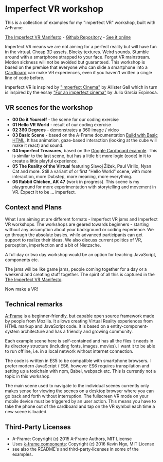 # Imperfect VR workshop

This is a collection of examples for my "Imperfect VR" workshop, built with A-Frame.

[The Imperfect VR Manifesto](https://github.com/i3games/imperfect-vr/blob/master/Imperfect%20VR%20Manifesto.pdf) - [Github Repository](https://github.com/i3games/imperfect-vr) - [See it online](https://i3games.github.io/imperfect-vr/)

Imperfect VR means we are not aiming for a perfect reality but will have fun in the virtual. Cheap 3D assets. Blocky textures. Weird sounds. Stumble around with a smartphone strapped to your face. Forget VR mainstream. Motion sickness will not be avoided but guaranteed. This workshop is based on the premise that everyone who can slide a smartphone into a [Cardboard](https://vr.google.com/cardboard/) can make VR experiences, even if you haven't written a single line of code before.

Imperfect VR is inspired by ["Imperfect Cinema"](http://www.imperfectcinema.com/) by Allister Gall which in turn is inspired by the essay ["For an imperfect cinema"](http://www.ejumpcut.org/archive/onlinessays/JC20folder/ImperfectCinema.html) by Julio García Espinosa.

## VR scenes for the workshop

* **00 Do it Yourself** - the scene for our coding exercise
* **01 Hello VR World** - result of our coding exercise
* **02 360 Degrees** - demonstrates a 360 image / video
* **03 Basic Scene** - based on the A-Frame documentation [Build with Basic HTML](https://aframe.io/docs/0.5.0/guides/). It has animation, gaze-based interaction (looking at the cube will make it react) and sound.
* **04 Imperfect Treasures**, based on the [Google Cardboard example](https://developers.google.com/vr/android/get-started). This is similar to the last scene, but has a little bit more logic (code) in it to create a little playful experience.
* **05 The Reality of the Virtual** featuring Slavoj Žižek, Paul Virilio, Nyan Cat and more. Still a variant of or first "Hello World" scene, with more interaction, more Dubstep, more meaning, more everything.
* **06 Rabbit Chicken, AK 47** (work in progress). This scene is my playground for more experimentation with storytelling and movement in VR. Expect it to be ... imperfect.

## Context and Plans

What I am aiming at are different formats - Imperfect VR jams and Imperfect VR workshops. The workshops are geared towards beginners - starting without any assumption about your background or coding experience. We go through the absolute basics, while advanced participants can get support to realize their ideas. We also discuss current politics of VR, perception, imperfection and a bit of Nietzsche.

A full day or two day workshop would be an option for teaching JavaScript, components etc.

The jams will be like game jams, people coming together for a day or a weekend and creating stuff together. The spirit of all this is captured in the [The Imperfect VR Manifesto](https://github.com/i3games/imperfect-vr/blob/master/Imperfect%20VR%20Manifesto.pdf).  

Now make a VR!

## Technical remarks

[A-Frame](https://aframe.io/) is a beginner-friendly, but capable open source framework made by people from Mozilla. It allows creating Virtual Reality experiences from HTML markup and JavaScript code. It is based on a entity-component-system architecture and has a friendly and growing community.

Each example scene here is self-contained and has all the files it needs in its directory structure (including fonts, images, movies). I want it to be able to run offline, i.e. in a local network without internet connection.

The code is written in ES5 to be compatible with smartphone browsers. I prefer modern JavaScript / ES6, however ES6 requires transpilation and setting up a toolchain with npm, Babel, webpack etc. This is currently not a topic in this workshop.

The main scene used to navigate to the individual scenes currently only makes sense for viewing the scenes on a desktop browser where you can go back and forth without interruption. The fullscreen VR mode on your mobile device must be triggered by an user action. This means you have to take the phone out of the cardboard and tap on the VR symbol each time a new scene is loaded.  

## Third-Party Licenses

* A-Frame: Copyright (c) 2015 A-Frame Authors, MIT License
* Uses [k-frame components](https://github.com/ngokevin/k-frame): Copyright (c) 2016 Kevin Ngo, MIT License
* see also the README's and third-party-licenses in some of the examples.
